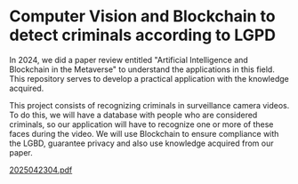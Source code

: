 # Computer Vision and Blockchain to detect criminals according to LGPD

In 2024, we did a paper review entitled "Artificial Intelligence and Blockchain in the Metaverse" to understand the applications in this field. This repository serves to develop a practical application with the knowledge acquired.

This project consists of recognizing criminals in surveillance camera videos. To do this, we will have a database with people who are considered criminals, so our application will have to recognize one or more of these faces during the video. We will use Blockchain to ensure compliance with the LGBD, guarantee privacy and also use knowledge acquired from our paper.

[2025042304.pdf](https://github.com/user-attachments/files/19111194/2025042304.pdf)
